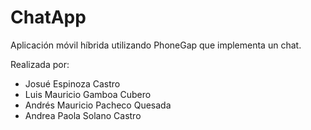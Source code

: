 # ChatApp

Aplicación móvil híbrida utilizando PhoneGap que implementa un chat. 

Realizada por:
 - Josué Espinoza Castro
 - Luis Mauricio Gamboa Cubero
 - Andrés Mauricio Pacheco Quesada
 - Andrea Paola Solano Castro
